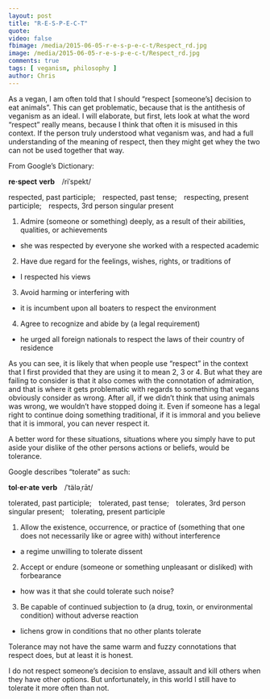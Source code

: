 ```yaml
---
layout: post
title: "R-E-S-P-E-C-T"
quote: 
video: false
fbimage: /media/2015-06-05-r-e-s-p-e-c-t/Respect_rd.jpg
image: /media/2015-06-05-r-e-s-p-e-c-t/Respect_rd.jpg
comments: true
tags: [ veganism, philosophy ]
author: Chris
---
```


As a vegan, I am often told that I should “respect [someone’s] decision to eat animals”.  This can get problematic, because that is the antithesis of veganism as an ideal.  I will elaborate, but first, lets look at what the word “respect” really means, because I think that often it is misused in this context.  If the person truly understood what veganism was, and had a full understanding of the meaning of respect, then they might get whey the two can not be used together that way.

From Google’s Dictionary:

**re·spect**
**verb** /riˈspekt/

respected, past participle; respected, past tense; respecting, present participle; respects, 3rd person singular present

  1. Admire (someone or something) deeply, as a result of their abilities, qualities, or achievements 
   * she was respected by everyone she worked with a respected academic
  2. Have due regard for the feelings, wishes, rights, or traditions of 
   * I respected his views
  3. Avoid harming or interfering with 
   * it is incumbent upon all boaters to respect the environment
  4. Agree to recognize and abide by (a legal requirement)
   * he urged all foreign nationals to respect the laws of their country of residence

As you can see, it is likely that when people use “respect” in the context that I first provided that they are using it to mean 2, 3 or 4.  But what they are failing to consider is that it also comes with the connotation of admiration, and that is where it gets problematic with regards to something that vegans obviously consider as wrong. After all, if we didn’t think that using animals was wrong, we wouldn’t have stopped doing it.  Even if someone has a legal right to continue doing something traditional, if it is immoral and you believe that it is immoral, you can never respect it.

A better word for these situations, situations where you simply have to put aside your dislike of the other persons actions or beliefs, would be tolerance.

Google describes “tolerate” as such:

**tol·er·ate**
**verb** /ˈtäləˌrāt/

tolerated, past participle; tolerated, past tense; tolerates, 3rd person singular present; tolerating, present participle

  1. Allow the existence, occurrence, or practice of (something that one does not necessarily like or agree with) without interference 
   * a regime unwilling to tolerate dissent
  2. Accept or endure (someone or something unpleasant or disliked) with forbearance 
   * how was it that she could tolerate such noise?
  3. Be capable of continued subjection to (a drug, toxin, or environmental condition) without adverse reaction
   * lichens grow in conditions that no other plants tolerate

Tolerance may not have the same warm and fuzzy connotations that respect does, but at least it is honest.

I do not respect someone’s decision to enslave, assault and kill others when they have other options.  But unfortunately, in this world I still have to tolerate it more often than not.
